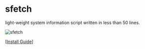 # sfetch
light-weight system information script written in less than 50 lines. 

![sfetch](https://i.imgur.com/tjlk8kh.png)
  
[[Install Guide](https://github.com/sean0262/sfetch/wiki/Install)]
  
